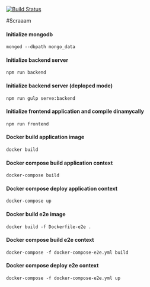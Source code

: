 [![Build Status](https://api.travis-ci.org/alejandrocastrounqui/scraaam.svg?branch=dev)](https://travis-ci.org/alejandrocastrounqui/scraaam)

#Scraaam

#### Initialize mongodb

```
mongod --dbpath mongo_data
```

#### Initialize backend server

```
npm run backend
```

#### Initialize backend server (deploped mode)

```
npm run gulp serve:backend
```

#### Initialize frontend application and compile dinamycally

```
npm run frontend
```
#### Docker build application image

```
docker build
```

#### Docker compose build application context

```
docker-compose build
```

#### Docker compose deploy application context

```
docker-compose up
```

#### Docker build e2e image

```
docker build -f Dockerfile-e2e .
```

#### Docker compose build e2e context

```
docker-compose -f docker-compose-e2e.yml build
```

#### Docker compose deploy e2e context

```
docker-compose -f docker-compose-e2e.yml up
```
